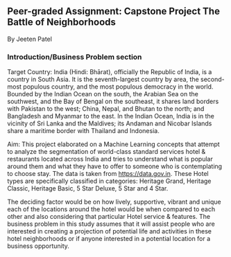 ## Peer-graded Assignment: Capstone Project The Battle of Neighborhoods
By Jeeten Patel

### Introduction/Business Problem section

Target Country: India (Hindi: Bhārat), officially the Republic of India, is a country in South Asia. It is the seventh-largest country by area, the second-most populous country, and the most populous democracy in the world. Bounded by the Indian Ocean on the south, the Arabian Sea on the southwest, and the Bay of Bengal on the southeast, it shares land borders with Pakistan to the west; China, Nepal, and Bhutan to the north; and Bangladesh and Myanmar to the east. In the Indian Ocean, India is in the vicinity of Sri Lanka and the Maldives; its Andaman and Nicobar Islands share a maritime border with Thailand and Indonesia.

Aim: This project elaborated on a Machine Learning concepts that attempt to analyze the segmentation of world-class standard services hotel & restaurants located across India and tries to understand what is popular around them and what they have to offer to someone who is contemplating to choose stay. The data is taken from https://data.gov.in. These Hotel types are specifically classified in categories: Heritage Grand, Heritage Classic, Heritage Basic, 5 Star Deluxe, 5 Star and 4 Star.

The deciding factor would be on how lively, supportive, vibrant and unique each of the locations around the hotel would be when compared to each other and also considering that particular Hotel service & features. The business problem in this study assumes that it will assist people who are interested in creating a projection of potential life and activities in these hotel neighborhoods or if anyone interested in a potential location for a business opportunity.
